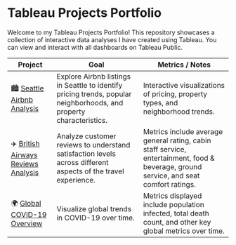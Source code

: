 # Tableau Projects Portfolio

Welcome to my Tableau Projects Portfolio! This repository showcases a collection of interactive data analyses I have created using Tableau. You can view and interact with all dashboards on Tableau Public.

| Project | Goal | Metrics / Notes |
|---------|------|----------------|
| 🏙️ [Seattle Airbnb Analysis]([YOUR_LINK_HERE](https://public.tableau.com/app/profile/matthew.glass8759/viz/SeattleAirbnbMarketOverview/Dashboard1)) | Explore Airbnb listings in Seattle to identify pricing trends, popular neighborhoods, and property characteristics. | Interactive visualizations of pricing, property types, and neighborhood trends. |
| ✈️ [British Airways Reviews Analysis]([YOUR_LINK_HERE](https://public.tableau.com/app/profile/matthew.glass8759/viz/BritishAirwaysReviews_17602039470770/Dashboard1)) | Analyze customer reviews to understand satisfaction levels across different aspects of the travel experience. | Metrics include average general rating, cabin staff service, entertainment, food & beverage, ground service, and seat comfort ratings. |
| 🌍 [Global COVID-19 Overview]([YOUR_LINK_HERE](https://public.tableau.com/app/profile/matthew.glass8759/viz/Covid-19Metrics_17610016200910/Dashboard1)) | Visualize global trends in COVID-19 over time. | Metrics displayed include population infected, total death count, and other key global metrics over time. |
